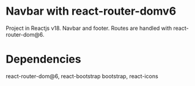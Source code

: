 # Navbar with react-router-domv6
Project in Reactjs v18. Navbar and footer. Routes are handled with react-router-dom@6.
# Dependencies
react-router-dom@6, react-bootstrap bootstrap, react-icons
